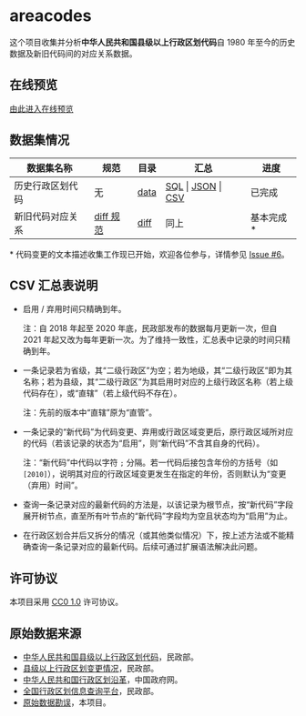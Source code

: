 # areacodes

这个项目收集并分析**中华人民共和国县级以上行政区划代码**自 1980 年至今的历史数据及新旧代码间的对应关系数据。

## 在线预览

[由此进入在线预览][preview]

## 数据集情况

| 数据集名称 | 规范 | 目录 | 汇总 | 进度 |
| - | - | - | - | - |
| 历史行政区划代码 | 无 | [data](data) | [SQL](sql) \| [JSON] \| [CSV] | 已完成 |
| 新旧代码对应关系 | [diff 规范](diff-spec.md) | [diff](diff) | 同上 | 基本完成* |

\* 代码变更的文本描述收集工作现已开始，欢迎各位参与，详情参见 [Issue #6](https://github.com/yescallop/areacodes/issues/6)。

## CSV 汇总表说明

- 启用 / 弃用时间只精确到年。

    注：自 2018 年起至 2020 年底，民政部发布的数据每月更新一次，但自 2021 年起又改为每年更新一次。为了维持一致性，汇总表中记录的时间只精确到年。
- 一条记录若为省级，其“二级行政区”为空；若为地级，其“二级行政区”即为其名称；若为县级，其“二级行政区”为其启用时对应的上级行政区名称（若上级代码存在），或“直辖”（若上级代码不存在）。

    注：先前的版本中“直辖”原为“直管”。
- 一条记录的“新代码”为代码变更、弃用或行政区域变更后，原行政区域所对应的代码（若该记录的状态为“启用”，则“新代码”不含其自身的代码）。

    注：“新代码”中代码以字符 `;` 分隔。若一代码后接包含年份的方括号（如 `[2010]`），说明其对应的行政区域变更发生在指定的年份，否则默认为“变更（弃用）时间”。
- 查询一条记录对应的最新代码的方法是，以该记录为根节点，按“新代码”字段展开树节点，直至所有叶节点的“新代码”字段均为空且状态均为“启用”为止。
- 在行政区划合并后又拆分的情况（或其他类似情况）下，按上述方法或不能精确查询一条记录对应的最新代码。后续可通过扩展语法解决此问题。

## 许可协议

本项目采用 [CC0 1.0] 许可协议。

## 原始数据来源

- [中华人民共和国县级以上行政区划代码][1]，民政部。
- [县级以上行政区划变更情况][2]，民政部。
- [中华人民共和国行政区划沿革][3]，中国政府网。
- [全国行政区划信息查询平台][4]，民政部。
- [原始数据勘误](errata.md)，本项目。

[preview]: https://yescallop.cn/areacodes/
[CSV]: https://raw.githubusercontent.com/yescallop/areacodes/master/result.csv
[JSON]: https://raw.githubusercontent.com/yescallop/areacodes/master/codes.json
[CC0 1.0]: https://creativecommons.org/publicdomain/zero/1.0/deed.zh-hans
[1]: https://www.mca.gov.cn/n156/n186/index.html
[2]: http://xzqh.mca.gov.cn/description?dcpid=1
[3]: http://www.gov.cn/test/2006-02/27/content_212020.htm
[4]: http://xzqh.mca.gov.cn/map
